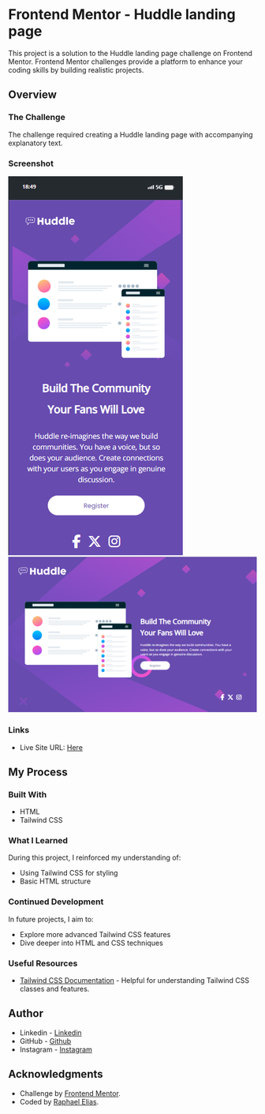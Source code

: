 # Frontend Mentor - Huddle landing page

This project is a solution to the Huddle landing page challenge on Frontend Mentor. Frontend Mentor challenges provide a platform to enhance your coding skills by building realistic projects.

## Overview

### The Challenge

The challenge required creating a Huddle landing page with accompanying explanatory text.

### Screenshot

![Mobile Preview](src/design/mobile-preview.png)
![Desktop Preview](src/design/desktop-preview.png)

### Links

- Live Site URL: [Here](https://raphaelelias-Huddle-landing.netlify.com)

## My Process

### Built With

- HTML
- Tailwind CSS

### What I Learned

During this project, I reinforced my understanding of:

- Using Tailwind CSS for styling
- Basic HTML structure

### Continued Development

In future projects, I aim to:

- Explore more advanced Tailwind CSS features
- Dive deeper into HTML and CSS techniques

### Useful Resources

- [Tailwind CSS Documentation](https://tailwindcss.com/docs) - Helpful for understanding Tailwind CSS classes and features.

## Author

- Linkedin - [Linkedin](https://www.linkedin.com/in/raphaeleliass)
- GitHub - [Github](https://www.github.com/raphaeleliass)
- Instagram - [Instagram](https://www.instagram.com/raphaeleliass)

## Acknowledgments

- Challenge by [Frontend Mentor](https://www.frontendmentor.io?ref=challenge).
- Coded by [Raphael Elias](https://www.github.com/raphaeleliass).
